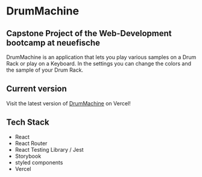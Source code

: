 # DrumMachine

## Capstone Project of the Web-Development bootcamp at neuefische

DrumMachine is an application that lets you play various samples on a Drum Rack or play on a Keyboard.
In the settings you can change the colors and the sample of your Drum Rack.

## Current version

Visit the latest version of [DrumMachine](capstone-project-fagru.vercel.app) on Vercel!

## Tech Stack

- React
- React Router
- React Testing Library / Jest
- Storybook
- styled components
- Vercel
